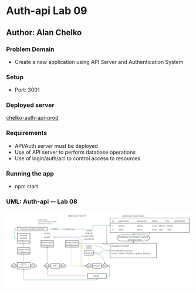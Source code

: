 # Auth-api Lab 09

## Author: Alan Chelko

### Problem Domain

* Create a new application using API Server and Authentication System

### Setup

* Port: 3001

### Deployed server

[chelko-auth-api-prod](https://chelko-auth-api-prod.herokuapp.com/)


### Requirements

* API/Auth server must be deployed
* Use of API server to perform database operations
* Use of login/auth/acl to control access to  resources

### Running the app

* npm start

### UML: Auth-api -- Lab 08

![UML lab08](src/assets/auth-api.png)
